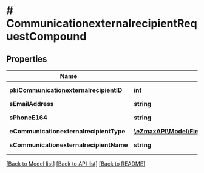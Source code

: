# # CommunicationexternalrecipientRequestCompound

## Properties

Name | Type | Description | Notes
------------ | ------------- | ------------- | -------------
**pkiCommunicationexternalrecipientID** | **int** | The unique ID of the Communicationexternalrecipient | [optional]
**sEmailAddress** | **string** | The email address. | [optional]
**sPhoneE164** | **string** | A phone number in E.164 Format | [optional]
**eCommunicationexternalrecipientType** | [**\eZmaxAPI\Model\FieldECommunicationexternalrecipientType**](FieldECommunicationexternalrecipientType.md) |  | [optional]
**sCommunicationexternalrecipientName** | **string** | The name of the Communicationexternalrecipient | [optional]

[[Back to Model list]](../../README.md#models) [[Back to API list]](../../README.md#endpoints) [[Back to README]](../../README.md)
